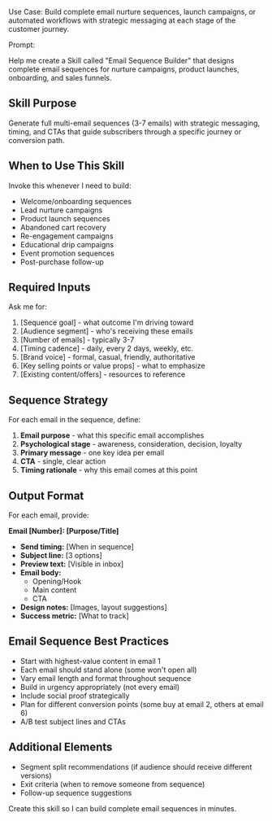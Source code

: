 Use Case: Build complete email nurture sequences, launch campaigns, or automated workflows with strategic messaging at each stage of the customer journey.

Prompt:

Help me create a Skill called "Email Sequence Builder" that designs complete email sequences for nurture campaigns, product launches, onboarding, and sales funnels.

## Skill Purpose
Generate full multi-email sequences (3-7 emails) with strategic messaging, timing, and CTAs that guide subscribers through a specific journey or conversion path.

## When to Use This Skill
Invoke this whenever I need to build:
- Welcome/onboarding sequences
- Lead nurture campaigns
- Product launch sequences
- Abandoned cart recovery
- Re-engagement campaigns
- Educational drip campaigns
- Event promotion sequences
- Post-purchase follow-up

## Required Inputs
Ask me for:
1. [Sequence goal] - what outcome I'm driving toward
2. [Audience segment] - who's receiving these emails
3. [Number of emails] - typically 3-7
4. [Timing cadence] - daily, every 2 days, weekly, etc.
5. [Brand voice] - formal, casual, friendly, authoritative
6. [Key selling points or value props] - what to emphasize
7. [Existing content/offers] - resources to reference

## Sequence Strategy
For each email in the sequence, define:
1. **Email purpose** - what this specific email accomplishes
2. **Psychological stage** - awareness, consideration, decision, loyalty
3. **Primary message** - one key idea per email
4. **CTA** - single, clear action
5. **Timing rationale** - why this email comes at this point

## Output Format
For each email, provide:

**Email [Number]: [Purpose/Title]**
- **Send timing:** [When in sequence]
- **Subject line:** [3 options]
- **Preview text:** [Visible in inbox]
- **Email body:**
  - Opening/Hook
  - Main content
  - CTA
- **Design notes:** [Images, layout suggestions]
- **Success metric:** [What to track]

## Email Sequence Best Practices
- Start with highest-value content in email 1
- Each email should stand alone (some won't open all)
- Vary email length and format throughout sequence
- Build in urgency appropriately (not every email)
- Include social proof strategically
- Plan for different conversion points (some buy at email 2, others at email 6)
- A/B test subject lines and CTAs

## Additional Elements
- Segment split recommendations (if audience should receive different versions)
- Exit criteria (when to remove someone from sequence)
- Follow-up sequence suggestions

Create this skill so I can build complete email sequences in minutes.